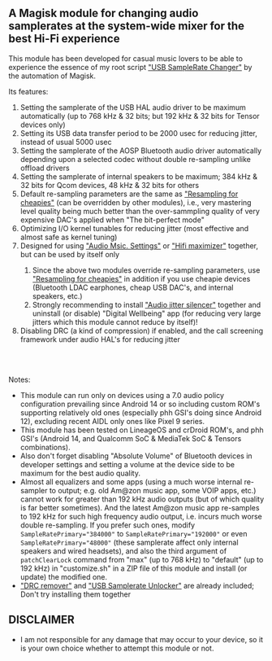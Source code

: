 ## A Magisk module for changing audio samplerates at the system-wide mixer for the best Hi-Fi experience

This module has been developed for casual music lovers to be able to experience the essence of my root script ["USB SampleRate Changer"](https://github.com/yzyhk904/USB_SampleRate_Changer) by the automation of Magisk.

Its features:
<ol>
    <li>Setting the samplerate of the USB HAL audio driver to be maximum automatically (up to 768 kHz & 32 bits; but 192 kHz & 32 bits for Tensor devices only)</li>
    <li>Setting its USB data transfer period to be 2000 usec for reducing jitter, instead of usual 5000 usec</li>
    <li>Setting the samplerate of the AOSP Bluetooth audio driver automatically depending upon a selected codec without double re-sampling unlike offload drivers</li>
    <li>Setting the samplerate of internal speakers to be maximum; 384 kHz & 32 bits for Qcom devices, 48 kHz & 32 bits for others</li>
    <li>Default re-sampling parameters are the same as <a href="https://github.com/Magisk-Modules-Alt-Repo/resampling-for-cheapies">"Resampling for cheapies"</a> (can be overridden by other modules), i.e., very mastering level quality being much better than the over-sammpling quality of very expensive DAC's applied when "The bit-perfect mode"</li>
    <li>Optimizing I/O kernel tunables for reducing jitter (most effective and almost safe as kernel tuning)</li>
    <li>Designed for using <a href="https://github.com/Magisk-Modules-Alt-Repo/audio-misc-settings">"Audio Msic. Settings"</a> or <a href="https://github.com/yzyhk904/hifi-maximizer-mod">"Hifi maximizer"</a> together, but can be used by itself only</li>
    <ol><li>Since the above two modules override re-sampling parameters, use <a href="https://github.com/Magisk-Modules-Alt-Repo/resampling-for-cheapies">"Resampling for cheapies"</a> in addition if you use cheapie devices (Bluetooth LDAC earphones, cheap USB DAC's, and internal speakers, etc.)</li>
    <li>Strongly recommending to install <a href="https://github.com/Magisk-Modules-Alt-Repo/audio-jitter-silencer">"Audio jitter silencer"</a> together and uninstall (or disable) "Digital Wellbeing" app (for reducing very large jitters which this module cannot reduce by itself)!</li></ol>
    <li>Disabling DRC (a kind of compression) if enabled, and the call screening framework under audio HAL's for reducing jitter</li>
</ol>
<br/>
<br/>

Notes:
* This module can run only on devices using a 7.0 audio policy configuration prevailing since Android 14 or so including custom ROM's supporting relatively old ones (especially phh GSI's doing since Android 12), excluding recent AIDL only ones like Pixel 9 series.
* This module has been tested on LineageOS and crDroid ROM's, and phh GSI's (Android 14, and Qualcomm SoC & MediaTek SoC & Tensors combinations). 
* Also don't forget disabling "Absolute Volume" of Bluetooth devices in developer settings and setting a volume at the device side to be maximum for the best audio quality.
* Almost all equalizers and some apps (using a much worse internal re-sampler to output; e.g. old Am@zon music app, some VOIP apps, etc.) cannot work for greater than 192 kHz audio outputs (but of which quality is far better sometimes). And the latest Am@zon music app re-samples to 192 kHz for such high frequency audio output, i.e. incurs much worse double re-sampling. If you prefer such ones, modify `SampleRatePrimary="384000"` to `SampleRatePrimary="192000"` or even `SampleRatePrimary="48000"` (these samplerate affect only internal speakers and wired headsets), and also the third argument of `patchClearLock` command from "max" (up to 768 kHz) to "default" (up to 192 kHz) in "customize.sh" in a ZIP file of this module and install (or update) the modified one.
* <a href="https://github.com/Magisk-Modules-Alt-Repo/drc-remover">"DRC remover"</a> and <a href="https://github.com/Magisk-Modules-Alt-Repo/usb-samplerate-unlocker">"USB Samplerate Unlocker"</a> are already  included; Don't try installing them together</li>


## DISCLAIMER

* I am not responsible for any damage that may occur to your device, so it is your own choice whether to attempt this module or not.

##
